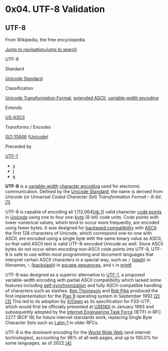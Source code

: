 # 0x04. UTF-8 Validation

## UTF-8

From Wikipedia, the free encyclopedia

[Jump to navigation](https://en.wikipedia.org/wiki/UTF-8#mw-head)[Jump to search](https://en.wikipedia.org/wiki/UTF-8#searchInput)

UTF-8

Standard

[Unicode Standard](http://www.unicode.org/versions/latest/)

Classification

[Unicode Transformation Format](https://en.wikipedia.org/wiki/Unicode_Transformation_Format "Unicode Transformation Format"),  [extended ASCII](https://en.wikipedia.org/wiki/Extended_ASCII "Extended ASCII"),  [variable-width encoding](https://en.wikipedia.org/wiki/Variable-width_encoding "Variable-width encoding")

Extends

[US-ASCII](https://en.wikipedia.org/wiki/US-ASCII "US-ASCII")

Transforms / Encodes

[ISO 10646](https://en.wikipedia.org/wiki/ISO_10646 "ISO 10646")  ([Unicode](https://en.wikipedia.org/wiki/Unicode "Unicode"))

Preceded by

[UTF-1](https://en.wikipedia.org/wiki/UTF-1 "UTF-1")

-   [v](https://en.wikipedia.org/wiki/Template:Infobox_character_encoding "Template:Infobox character encoding")
-   [t](https://en.wikipedia.org/wiki/Template_talk:Infobox_character_encoding "Template talk:Infobox character encoding")
-   [e](https://en.wikipedia.org/w/index.php?title=Template:Infobox_character_encoding&action=edit)

**UTF-8**  is a  [variable-width](https://en.wikipedia.org/wiki/Variable-width_encoding "Variable-width encoding")  [character encoding](https://en.wikipedia.org/wiki/Character_encoding "Character encoding")  used for electronic communication. Defined by the  [Unicode Standard](https://en.wikipedia.org/wiki/Unicode_Standard "Unicode Standard"), the name is derived from  _Unicode_  (or  _Universal Coded Character Set_)  _Transformation Format – 8-bit_.[[1]](https://en.wikipedia.org/wiki/UTF-8#cite_note-1)

UTF-8 is capable of encoding all 1,112,064[[nb 1]](https://en.wikipedia.org/wiki/UTF-8#cite_note-2)  valid character  [code points](https://en.wikipedia.org/wiki/Code_point "Code point")  in  [Unicode](https://en.wikipedia.org/wiki/Unicode "Unicode")  using one to four one-[byte](https://en.wikipedia.org/wiki/Byte "Byte")  (8-bit) code units. Code points with lower numerical values, which tend to occur more frequently, are encoded using fewer bytes. It was designed for  [backward compatibility](https://en.wikipedia.org/wiki/Backward_compatibility "Backward compatibility")  with  [ASCII](https://en.wikipedia.org/wiki/ASCII "ASCII"): the first 128 characters of Unicode, which correspond one-to-one with ASCII, are encoded using a single byte with the same binary value as ASCII, so that valid ASCII text is valid UTF-8-encoded Unicode as well. Since ASCII bytes do not occur when encoding non-ASCII code points into UTF-8, UTF-8 is safe to use within most programming and document languages that interpret certain ASCII characters in a special way, such as  `/`  ([slash](https://en.wikipedia.org/wiki/Slash_(punctuation) "Slash (punctuation)")) in filenames,  `\`  ([backslash](https://en.wikipedia.org/wiki/Backslash "Backslash")) in  [escape sequences](https://en.wikipedia.org/wiki/String_literal#Escape_sequences "String literal"), and  `%`  in  [printf](https://en.wikipedia.org/wiki/Printf "Printf").

UTF-8 was designed as a superior alternative to  [UTF-1](https://en.wikipedia.org/wiki/UTF-1 "UTF-1"), a proposed variable-width encoding with partial ASCII compatibility which lacked some features including  [self-synchronization](https://en.wikipedia.org/wiki/Self-synchronizing_code "Self-synchronizing code")  and fully ASCII-compatible handling of characters such as slashes.  [Ken Thompson](https://en.wikipedia.org/wiki/Ken_Thompson "Ken Thompson")  and  [Rob Pike](https://en.wikipedia.org/wiki/Rob_Pike "Rob Pike")  produced the first implementation for the  [Plan 9](https://en.wikipedia.org/wiki/Plan_9_from_Bell_Labs "Plan 9 from Bell Labs")  operating system in September 1992.[[2]](https://en.wikipedia.org/wiki/UTF-8#cite_note-mgk25-3)[[3]](https://en.wikipedia.org/wiki/UTF-8#cite_note-4)  This led to its adoption by  [X/Open](https://en.wikipedia.org/wiki/X/Open "X/Open")  as its specification for  _FSS-UTF_, which would first be officially presented at  [USENIX](https://en.wikipedia.org/wiki/USENIX "USENIX")  in January 1993 and subsequently adopted by the  [Internet Engineering Task Force](https://en.wikipedia.org/wiki/Internet_Engineering_Task_Force "Internet Engineering Task Force")  (IETF) in  RFC 2277  (BCP 18) for future internet standards work, replacing Single Byte Character Sets such as  [Latin-1](https://en.wikipedia.org/wiki/Latin-1 "Latin-1")  in older RFCs.

UTF-8 is the dominant encoding for the  [World Wide Web](https://en.wikipedia.org/wiki/World_Wide_Web "World Wide Web")  (and internet technologies), accounting for 98% of all web pages, and up to 100.0% for some languages, as of 2022.[[4]](https://en.wikipedia.org/wiki/UTF-8#cite_note-W3TechsWebEncoding-5)
